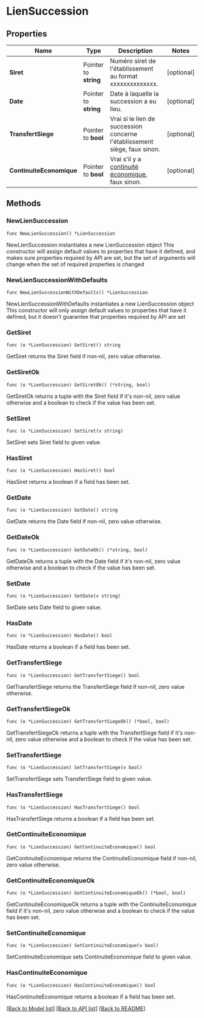 # LienSuccession

## Properties

Name | Type | Description | Notes
------------ | ------------- | ------------- | -------------
**Siret** | Pointer to **string** | Numéro siret de l&#39;établissement au format xxxxxxxxxxxxxx. | [optional] 
**Date** | Pointer to **string** | Date à laquelle la succession a eu lieu. | [optional] 
**TransfertSiege** | Pointer to **bool** | Vrai si le lien de succession concerne l&#39;établissement siège, faux sinon. | [optional] 
**ContinuiteEconomique** | Pointer to **bool** | Vrai s&#39;il y a [continuité économique](https://www.sirene.fr/sirene/public/variable/continuiteEconomique), faux sinon. | [optional] 

## Methods

### NewLienSuccession

`func NewLienSuccession() *LienSuccession`

NewLienSuccession instantiates a new LienSuccession object
This constructor will assign default values to properties that have it defined,
and makes sure properties required by API are set, but the set of arguments
will change when the set of required properties is changed

### NewLienSuccessionWithDefaults

`func NewLienSuccessionWithDefaults() *LienSuccession`

NewLienSuccessionWithDefaults instantiates a new LienSuccession object
This constructor will only assign default values to properties that have it defined,
but it doesn't guarantee that properties required by API are set

### GetSiret

`func (o *LienSuccession) GetSiret() string`

GetSiret returns the Siret field if non-nil, zero value otherwise.

### GetSiretOk

`func (o *LienSuccession) GetSiretOk() (*string, bool)`

GetSiretOk returns a tuple with the Siret field if it's non-nil, zero value otherwise
and a boolean to check if the value has been set.

### SetSiret

`func (o *LienSuccession) SetSiret(v string)`

SetSiret sets Siret field to given value.

### HasSiret

`func (o *LienSuccession) HasSiret() bool`

HasSiret returns a boolean if a field has been set.

### GetDate

`func (o *LienSuccession) GetDate() string`

GetDate returns the Date field if non-nil, zero value otherwise.

### GetDateOk

`func (o *LienSuccession) GetDateOk() (*string, bool)`

GetDateOk returns a tuple with the Date field if it's non-nil, zero value otherwise
and a boolean to check if the value has been set.

### SetDate

`func (o *LienSuccession) SetDate(v string)`

SetDate sets Date field to given value.

### HasDate

`func (o *LienSuccession) HasDate() bool`

HasDate returns a boolean if a field has been set.

### GetTransfertSiege

`func (o *LienSuccession) GetTransfertSiege() bool`

GetTransfertSiege returns the TransfertSiege field if non-nil, zero value otherwise.

### GetTransfertSiegeOk

`func (o *LienSuccession) GetTransfertSiegeOk() (*bool, bool)`

GetTransfertSiegeOk returns a tuple with the TransfertSiege field if it's non-nil, zero value otherwise
and a boolean to check if the value has been set.

### SetTransfertSiege

`func (o *LienSuccession) SetTransfertSiege(v bool)`

SetTransfertSiege sets TransfertSiege field to given value.

### HasTransfertSiege

`func (o *LienSuccession) HasTransfertSiege() bool`

HasTransfertSiege returns a boolean if a field has been set.

### GetContinuiteEconomique

`func (o *LienSuccession) GetContinuiteEconomique() bool`

GetContinuiteEconomique returns the ContinuiteEconomique field if non-nil, zero value otherwise.

### GetContinuiteEconomiqueOk

`func (o *LienSuccession) GetContinuiteEconomiqueOk() (*bool, bool)`

GetContinuiteEconomiqueOk returns a tuple with the ContinuiteEconomique field if it's non-nil, zero value otherwise
and a boolean to check if the value has been set.

### SetContinuiteEconomique

`func (o *LienSuccession) SetContinuiteEconomique(v bool)`

SetContinuiteEconomique sets ContinuiteEconomique field to given value.

### HasContinuiteEconomique

`func (o *LienSuccession) HasContinuiteEconomique() bool`

HasContinuiteEconomique returns a boolean if a field has been set.


[[Back to Model list]](../README.md#documentation-for-models) [[Back to API list]](../README.md#documentation-for-api-endpoints) [[Back to README]](../README.md)


